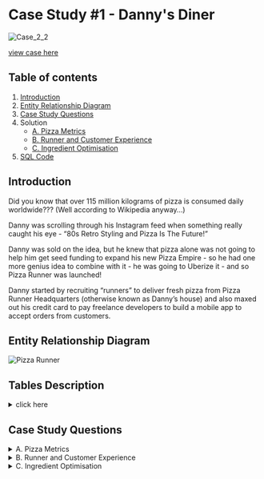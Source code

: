 

# Case Study #1 - Danny's Diner

![Case_2_2](https://user-images.githubusercontent.com/73290269/207393404-2ce42b94-6173-4bb8-b8c4-3a76420fc5af.png)

[view case here](https://8weeksqlchallenge.com/case-study-2/)

## Table of contents

1. [Introduction](#introduction)
2. [Entity Relationship Diagram](#entityrelationshipdiagram)
3. [Case Study Questions](#casestudyquestions)
4. Solution
    * [A. Pizza Metrics](https://github.com/Haazem/8-Week-SQL-Challenge-/blob/main/Case%20Study%20%232:%20Pizza%20Runner/A.%20Pizza%20Metrics.md)
    * [B. Runner and Customer Experience](https://github.com/Haazem/8-Week-SQL-Challenge-/blob/main/Case%20Study%20%232:%20Pizza%20Runner/B.%20Runner%20and%20Customer%20Experience.md)
    * [C. Ingredient Optimisation](https://github.com/Haazem/8-Week-SQL-Challenge-/blob/main/Case%20Study%20%232:%20Pizza%20Runner/C.%20Ingredient%20Optimisation.md)
4. [SQL Code](https://github.com/Haazem/8-Week-SQL-Challenge-/tree/main/Case%20Study%20%232:%20Pizza%20Runner/SQL%20Code)


## Introduction  <a name="introduction"></a>

Did you know that over 115 million kilograms of pizza is consumed daily worldwide??? (Well according to Wikipedia anyway…)

Danny was scrolling through his Instagram feed when something really caught his eye - “80s Retro Styling and Pizza Is The Future!”

Danny was sold on the idea, but he knew that pizza alone was not going to help him get seed funding to expand his new Pizza Empire - so he had one more genius idea to combine with it - he was going to Uberize it - and so Pizza Runner was launched!

Danny started by recruiting “runners” to deliver fresh pizza from Pizza Runner Headquarters (otherwise known as Danny’s house) and also maxed out his credit card to pay freelance developers to build a mobile app to accept orders from customers.
  
</details>


## Entity Relationship Diagram <a name="entityrelationshipdiagram"></a>

![Pizza Runner](https://user-images.githubusercontent.com/73290269/207394055-9d83a40b-e5e8-4935-8816-d8171b904dc4.png)

  
 ## Tables Description
 
 
<details>
<summary> click here </summary>
<br>


</details>

  





## Case Study Questions <a name="casestudyquestions"></a>


<details>
<summary> A. Pizza Metrics </summary>
<br>
 
* How many pizzas were ordered?

* How many unique customer orders were made?

* How many successful orders were delivered by each runner?

* How many of each type of pizza was delivered?

* How many Vegetarian and Meatlovers were ordered by each customer?

* What was the maximum number of pizzas delivered in a single order?

* For each customer, how many delivered pizzas had at least 1 change and how many had no changes?

* How many pizzas were delivered that had both exclusions and extras?

* What was the total volume of pizzas ordered for each hour of the day?

* What was the volume of orders for each day of the week?
  
</details>



<details>
<summary> B. Runner and Customer Experience </summary>
<br>

* How many runners signed up for each 1 week period? (i.e. week starts 2021-01-01)

* What was the average time in minutes it took for each runner to arrive at the Pizza Runner HQ to pickup the order?

* Is there any relationship between the number of pizzas and how long the order takes to prepare?

* What was the average distance travelled for each customer?

* What was the difference between the longest and shortest delivery times for all orders?

* What was the average speed for each runner for each delivery and do you notice any trend for these values?

* What is the successful delivery percentage for each runner?

</details>

<details>
<summary> C. Ingredient Optimisation </summary>
<br>

* What are the standard ingredients for each pizza?

* What was the most commonly added extra?

* What was the most common exclusion?

* Generate an order item for each record in the customers_orders table in the format of one of the following:
   
   * Meat Lovers
   
   * Meat Lovers - Exclude Beef
   
   * Meat Lovers - Extra Bacon
   
   * Meat Lovers - Exclude Cheese, Bacon - Extra Mushroom, Peppers

* Generate an alphabetically ordered comma separated ingredient list for each pizza order from the customer_orders table and add a    
    * 2x in front of any relevant ingredients
    
    * For example: "Meat Lovers: 2xBacon, Beef, ... , Salami"

* What is the total quantity of each ingredient used in all delivered pizzas sorted by most frequent first?

</details>





